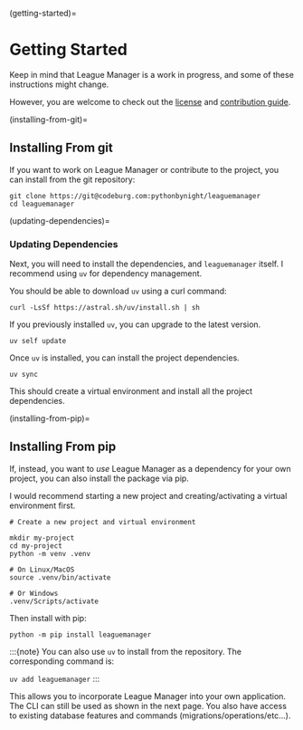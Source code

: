 (getting-started)=
# Getting Started

Keep in mind that League Manager is a work in progress, and some of these instructions might change.

However, you are welcome to check out the [license](project:../license.md) and [contribution guide](project:../contrib.md).

(installing-from-git)=
## Installing From git

If you want to work on League Manager or contribute to the project, you can install from the git repository:

```shell
git clone https://git@codeburg.com:pythonbynight/leaguemanager
cd leaguemanager
```
(updating-dependencies)=
### Updating Dependencies

Next, you will need to install the dependencies, and `leaguemanager` itself. I recommend using `uv` for dependency management.

You should be able to download `uv` using a curl command:

```shell
curl -LsSf https://astral.sh/uv/install.sh | sh
```
If you previously installed `uv`, you can upgrade to the latest version.

```shell
uv self update
```

Once `uv` is installed, you can install the project dependencies.

```shell
uv sync
```

This should create a virtual environment and install all the project dependencies.

(installing-from-pip)=
## Installing From pip

If, instead, you want to _use_ League Manager as a dependency for your own project, you can also install the package via pip.

I would recommend starting a new project and creating/activating a virtual environment first.

```shell
# Create a new project and virtual environment

mkdir my-project
cd my-project
python -m venv .venv

# On Linux/MacOS
source .venv/bin/activate

# Or Windows
.venv/Scripts/activate
```

Then install with pip:

```shell
python -m pip install leaguemanager
```

:::{note}
You can also use `uv` to install from the repository. The corresponding command is:

`uv add leaguemanager`
:::

This allows you to incorporate League Manager into your own application. The CLI can still be used as shown in the next page. You also have access to existing database features and commands (migrations/operations/etc...).

